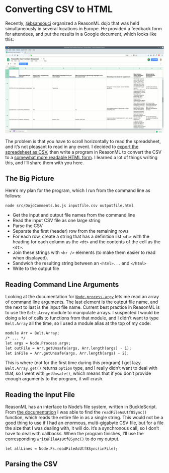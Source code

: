 # Converting CSV to HTML

Recently, [@bsansouci](https://github.com/bsansouci) organized a ReasonML dojo that was held simultaneously in several locations in Europe. He provided a feedback form for attendees, and put the results in a Google document, which looks like this:

![screenshot showing spreadsheet with horizontal scrolling](google_doc_screenshot.png)

The problem is that you have to scroll horizontally to read the spreadsheet, and it’s not pleasant to read in any event. I decided to [export the spreadsheet as CSV](./feedback.csv), then write a program in ReasonML to convert the CSV to a [somewhat more readable HTML form](./europe_dojo_feedback.html). I learned a lot of things writing this, and I’ll share them with you here.

## The Big Picture

Here’s my plan for the program, which I run from the command line as follows:

```
node src/DojoComments.bs.js inputfile.csv outputfile.html
```

* Get the input and output file names from the command line
* Read the input CSV file as one large string
* Parse the CSV
* Separate the first (header) row from the remaining rows
* For each row, create a string that has a definition list `<dl>` with the heading for each column as the `<dt>` and the contents of the cell as the `<dt>`.
* Join these strings with `<hr />` elements (to make them easier to read when displayed).
* Sandwich the resulting string between an `<html>...` and `</html>`
* Write to the output file

## Reading Command Line Arguments

Looking at the documentation for [`Node.process.argv`](https://nodejs.org/docs/latest/api/process.html#process_process_argv) lets me read an array of  command line arguments. The last element is the output file name, and the next to last is the input file name. Current best practice in ReasonML is to use the `Belt.Array` module to manipulate arrays. I suspected I would be doing a lot of calls to functions from that module, and I didn’t want to type `Belt.Array` all the time, so I used a module alias at the top of my code:

```reason;shared(Args)
module Arr = Belt.Array;
/* ... */
let args = Node.Process.argv;
let outFile = Arr.getUnsafe(args, Arr.length(args) - 1);
let inFile = Arr.getUnsafe(args, Arr.length(args) - 2);
```

This is where (not for the first time during this program) I got lazy. `Belt.Array.get()` returns `option` type, and I really didn’t want to deal with that, so I went with `getUnsafe()`, which means that if you don’t provide enough arguments to the program, it will crash.

## Reading the Input File

ReasonML has an interface to Node’s file system, written in BuckleScript. From [the documentation](https://bucklescript.github.io/bucklescript/api/Node.Fs.html) I was able to find the `readFileAsUtf8Sync()` function, which reads the entire file in as a single string. This would not be a good thing to use if I had an enormous, multi-gigabyte CSV file, but for a file the size that I was dealing with, it will do. It’s a synchronous call, so I don’t have to deal with callbacks. When the program finishes, I’ll use the corresponding `writeFileAsUtf8Sync()` to do my output.

```reason;use(Args);shared(allLines);
let allLines = Node.Fs.readFileAsUtf8Sync(inFile);
```

## Parsing the CSV


